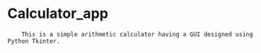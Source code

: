 # Calculator_app
        This is a simple arithmetic calculator having a GUI designed using Python Tkinter.

        